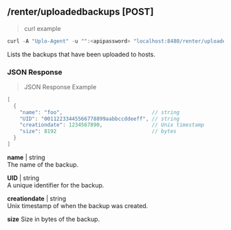 ## /renter/uploadedbackups [POST]
> curl example

```go
curl -A "Uplo-Agent" -u "":<apipassword> "localhost:8480/renter/uploadedbackups"
```

Lists the backups that have been uploaded to hosts.

### JSON Response
> JSON Response Example

```go
[
  {
    "name": "foo",                             // string
    "UID": "00112233445566778899aabbccddeeff", // string
    "creationdate": 1234567890,                // Unix timestamp
    "size": 8192                               // bytes
  }
]
```
**name** | string  
The name of the backup.

**UID** | string  
A unique identifier for the backup.

**creationdate** | string  
Unix timestamp of when the backup was created.

**size** Size in bytes of the backup.